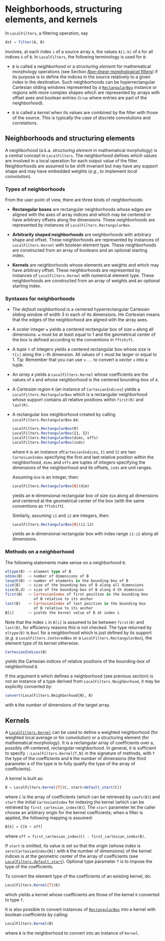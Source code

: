 # Neighborhoods, structuring elements, and kernels

In `LocalFilters`, a filtering operation, say

```julia
dst = filter(A, B)
```

involves, at each index `i` of a source array `A`, the values `A[i-k]` of `A`
for all indices `k` of `B`.  In `LocalFilters`, the following
terminology is used for `B`:

* `B` is called a *neighborhood* or a *structuring element* for mathematical
  morphology operations (see Section [*Non-linear morphological
  filters*](morphology.html)) if its purpose is to define the indices in the
  source relatively to a given index in the destination.  Such neighborhoods
  can be hyperrectangular Cartesian sliding windows represented by a
  [`RectangularBox`](@ref) instance or regions with more complex shapes which
  are represented by arrays with offset axes and boolean entries (`true` where
  entries are part of the neighborhood).

* `B` is called a *kernel* when its values are combined by the filter with
  those of the source.  This is typically the case of discrete convolutions and
  correlations.


## Neighborhoods and structuring elements

A neighborhood (a.k.a. *structuring element* in mathematical morphology) is a
central concept in `LocalFilters`.  The neighborhood defines which values are
involved in a local operation for each output value of the filter.
Neighborhoods are assumed to be shift invariant but may have any support shape
and may have embedded weights (*e.g.*, to implement *local convolution*).


### Types of neighborhoods

From the user point of view, there are three kinds of neighborhoods:

* **Rectangular boxes** are rectangular neighborhoods whose edges are aligned
  with the axes of array indices and which may be centered or have arbitrary
  offsets along the dimensions.  These neighborhoods are represented by
  instances of `LocalFilters.RectangularBox`.

* **Arbitrarily shaped neighborhoods** are neighborhoods with arbitrary shape
  and offset.  These neighborhoods are represented by instances of
  `LocalFilters.Kernel` with boolean element type.  These neighborhoods are
  constructed from an array of booleans and an optional starting index.

* **Kernels** are neighborhoods whose elements are weights and which may have
  arbitrary offset.  These neighborhoods are represented by instances of
  `LocalFilters.Kernel` with numerical element type.  These neighborhoods are
  constructed from an array of weights and an optional starting index.


### Syntaxes for neighborhoods

* The *default neighborhood* is a centered hyperrectangular Cartesian sliding
  window of width 3 in each of its dimensions.  He *Cartesian* means that the
  edges of the neighborhood are algned with the array axes.

* A *scalar* integer `w` yields a centered rectangular box of size `w` along
  all dimensions.  `w` must be at least equal to 1 and the geometrical center
  of the box is defined according to the conventions in `fftshift`.

* A *tuple* `t` of integers yields a centered rectangular box whose size is
  `t[i]` along the `i`-th dimension.  All values of `t` must be larger or equal
  to 1.  Tip: Remember that you can use `v...` to convert a *vector* `v` into a
  tuple.

* An *array* `A` yields a `LocalFilters.Kernel` whose coefficients are the
  values of `A` and whose neighborhood is the centered bounding-box of `A`.

* A *Cartesian region* `R` (an instance of `CartesianIndices`) yields a
  `LocalFilters.RectangularBox` which is a rectangular neighborhood whose
  support contains all relative positions within `first(R)` and `last(R)`.

* A rectangular box neighborhood created by calling
  `LocalFilters.RectangularBox` as:

  ```julia
  LocalFilters.RectangularBox(R)
  LocalFilters.RectangularBox(I1, I2)
  LocalFilters.RectangularBox(dims, offs)
  LocalFilters.RectangularBox(inds)
  ```

  where `R` is an instance of`CartesianIndices`, `I1` and `I2` are two
  `CartesianIndex` specifying the first and last relative position within the
  neighborhood, `dims` and `offs` are tuples of integers specifying the
  dimensions of the neighborhood and its offsets, `inds` are unit ranges.

  Assuming `dim` is an integer, then:

  ```julia
  LocalFilters.RectangularBox{N}(dim)
  ```

  yields an `N`-dimensional rectangular box of size `dim` along all dimensions
  and centered at the geometrical center of the box (with the same conventions
  as `fftshift`).

  Similarly, assuming `i1` and `i2` are integers, then:

  ```julia
  LocalFilters.RectangularBox{N}(i1:i2)
  ```

  yields an `N`-dimensional rectangular box with index range `i1:i2` along all
  dimensions.


### Methods on a neighborhood

The following statements make sense on a neighborhood `B`:

```julia
eltype(B) -> element type of B
ndims(B)  -> number of dimensions of B
length(B) -> number of elements in the bounding-box of B
size(B)   -> size of the bounding-box of B along all dimensions
size(B,d) -> size of the bounding-box of B along d-th dimension
first(B)  -> CartesianIndex of first position in the bounding-box
             of B relative to its anchor
last(B)   -> CartesianIndex of last position in the bounding-box
             of B relative to its anchor
B[i]      -> yields the kernel value of B at index i
```

Note that the index `i` in `B[i]` is assumed to be between `first(B)` and
`last(B)`, for efficiency reasons this is not checked.  The type returned by
`eltype(B)` is `Bool` for a neighborhood which is just defined by its support
(*e.g.* a `LocalFilters.CenteredBox` or a `LocalFilters.RectangularBox`), the
element type of its kernel otherwise.

```julia
CartesianIndices(B)
```

yields the Cartesian indices of relative positions of the bounding-box of
neighborhood `B`.

If the argument `B` which defines a neighborhood (see previous section) is not
an instance of a type derived from `LocalFilters.Neighborhood`, it may be
explicitly converted by:

```julia
convert(LocalFilters.Neighborhood{N}, B)
```

with `N` the number of dimensions of the target array.


## Kernels

A [`LocalFilters.Kernel`](@ref) can be used to define a weighted neighborhood
(for weighted local average or for convolution) or a structuring element (for
mathematical morphology).  It is a rectangular array of coefficients over a,
possibly off-centered, rectangular neighborhood.  In general, it is sufficient
to specify `::LocalFilters.Kernel{T,N}` in the signature of methods, with `T`
the type of the coefficients and `N` the number of dimensions (the third
parameter `A` of the type is to fully qualify the type of the array of
coefficients).

A kernel is built as:

```julia
B = LocalFilters.Kernel{T}(C, start=default_start(C))
```

where `C` is the array of coefficients (which can be retrieved by `coefs(B)`)
and `start` the initial `CartesianIndex` for indexing the kernel (which can be
retrieved by `first_cartesian_index(B)`).  The `start` parameter let the caller
choose an arbitrary origin for the kernel coefficients; when a filter is
applied, the following mapping is assumed:

```julia
B[k] ≡ C[k + off]
```

where `off = first_cartesian_index(C) - first_cartesian_index(B)`.

If `start` is omitted, its value is set so that the *origin* (whose index is
`zero(CartesianIndex{N})` with `N` the number of dimensions) of the kernel
indices is at the geometric center of the array of coefficients (see
[`LocalFilters.default_start`](@ref)).  Optional type parameter `T` is to
impose the type of the coefficients.

To convert the element type of the coefficients of an existing kernel, do:

```julia
LocalFilters.Kernel{T}(K)
```

which yields a kernel whose coefficients are those of the kernel `K`
converted to type `T`.

It is also possible to convert instances of [`RectangularBox`](@ref) into a
kernel with boolean coefficients by calling:

```julia
LocalFilters.Kernel(B)
```

where `B` is the neighborhood to convert into an instance of `Kernel`.
